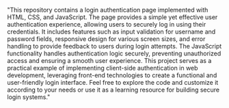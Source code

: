 "This repository contains a login authentication page implemented with HTML, CSS, and JavaScript. The page provides a simple yet effective user authentication experience, allowing users to securely log in using their credentials. It includes features such as input validation for username and password fields, responsive design for various screen sizes, and error handling to provide feedback to users during login attempts. The JavaScript functionality handles authentication logic securely, preventing unauthorized access and ensuring a smooth user experience. This project serves as a practical example of implementing client-side authentication in web development, leveraging front-end technologies to create a functional and user-friendly login interface. Feel free to explore the code and customize it according to your needs or use it as a learning resource for building secure login systems."
